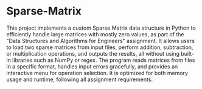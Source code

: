 # Sparse-Matrix

This project implements a custom Sparse Matrix data structure in Python to efficiently handle large matrices with mostly zero values, as part of the "Data Structures and Algorithms for Engineers" assignment. It allows users to load two sparse matrices from input files, perform addition, subtraction, or multiplication operations, and outputs the results, all without using built-in libraries such as NumPy or regex. The program reads matrices from files in a specific format, handles input errors gracefully, and provides an interactive menu for operation selection. It is optimized for both memory usage and runtime, following all assignment requirements.

